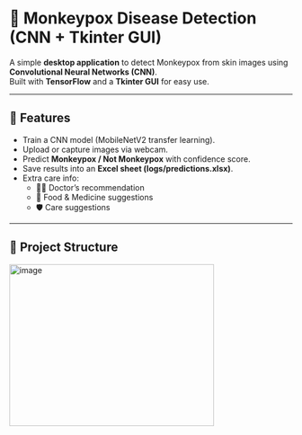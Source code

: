 # 🐒 Monkeypox Disease Detection (CNN + Tkinter GUI)

A simple **desktop application** to detect Monkeypox from skin images using **Convolutional Neural Networks (CNN)**.  
Built with **TensorFlow** and a **Tkinter GUI** for easy use.  

---

## 🚀 Features
- Train a CNN model (MobileNetV2 transfer learning).
- Upload or capture images via webcam.
- Predict **Monkeypox / Not Monkeypox** with confidence score.
- Save results into an **Excel sheet (logs/predictions.xlsx)**.
- Extra care info:
  - 👨‍⚕️ Doctor’s recommendation  
  - 🍲 Food & Medicine suggestions  
  - 🛡️ Care suggestions  

---

## 📂 Project Structure
<img width="364" height="288" alt="image" src="https://github.com/user-attachments/assets/99a4fff7-a5d7-43fa-adcd-a65c4c7f3baa" />
